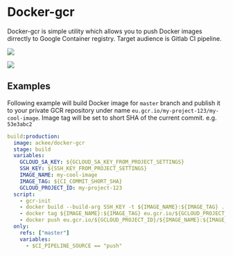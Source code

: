 # Docker-gcr

Docker-gcr is simple utility which allows you to push Docker images
dirrectly to Google Container registry. Target audience is Gitlab CI 
pipeline. 

[![](https://images.microbadger.com/badges/image/ackee/docker-gcr.svg)](https://microbadger.com/images/ackee/docker-gcr "Get your own image badge on microbadger.com")

[![](https://images.microbadger.com/badges/version/ackee/docker-gcr.svg)](https://microbadger.com/images/ackee/docker-gcr "Get your own version badge on microbadger.com")

## Examples

Following example will build Docker image for `master` branch and publish it 
to your private GCR repository under name 
`eu.gcr.io/my-project-123/my-cool-image`. Image tag will be set to 
short SHA of the current commit. e.g. `53e3abc2`

```yaml
build:production:
  image: ackee/docker-gcr
  stage: build
  variables:
    GCLOUD_SA_KEY: ${GCLOUD_SA_KEY_FROM_PROJECT_SETTINGS}
    SSH_KEY: ${SSH_KEY_FROM_PROJECT_SETTINGS}
    IMAGE_NAME: my-cool-image
    IMAGE_TAG: ${CI_COMMIT_SHORT_SHA}
    GCLOUD_PROJECT_ID: my-project-123
  script:
    - gcr-init
    - docker build --build-arg SSH_KEY -t ${IMAGE_NAME}:${IMAGE_TAG} .
    - docker tag ${IMAGE_NAME}:${IMAGE_TAG} eu.gcr.io/${GCLOUD_PROJECT_ID}/${IMAGE_NAME}:${IMAGE_TAG}
    - docker push eu.gcr.io/${GCLOUD_PROJECT_ID}/${IMAGE_NAME}:${IMAGE_TAG}
  only:
    refs: ["master"]
    variables:
      - $CI_PIPELINE_SOURCE == "push"
```